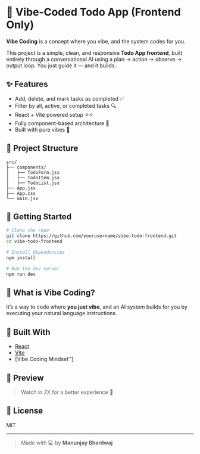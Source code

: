 # 📝 Vibe-Coded Todo App (Frontend Only)

**Vibe Coding** is a concept where you vibe, and the system codes for you.

This project is a simple, clean, and responsive **Todo App frontend**, built entirely through a conversational AI using a plan → action → observe → output loop. You just guide it — and it builds.

## ✨ Features

- Add, delete, and mark tasks as completed ✅
- Filter by all, active, or completed tasks 🔍
- React + Vite powered setup ⚛️⚡️
- Fully component-based architecture 🧩
- Built with pure vibes 💫

## 📂 Project Structure

```
src/
├── components/
│   ├── TodoForm.jsx
│   ├── TodoItem.jsx
│   ├── TodoList.jsx
├── App.jsx
├── App.css
└── main.jsx
```

## 🚀 Getting Started

```bash
# Clone the repo
git clone https://github.com/yourusername/vibe-todo-frontend.git
cd vibe-todo-frontend

# Install dependencies
npm install

# Run the dev server
npm run dev
```

## 🔮 What is Vibe Coding?

It’s a way to code where **you just vibe**, and an AI system builds for you by executing your natural language instructions.

## 🙌 Built With

- [React](https://reactjs.org)
- [Vite](https://vitejs.dev)
- [Vibe Coding Mindset™]

## 📸 Preview

> Watch in 2X for a better experience 🔁

## 📄 License

MIT

---
> Made with 💻 by **Manunjay Bhardwaj**

